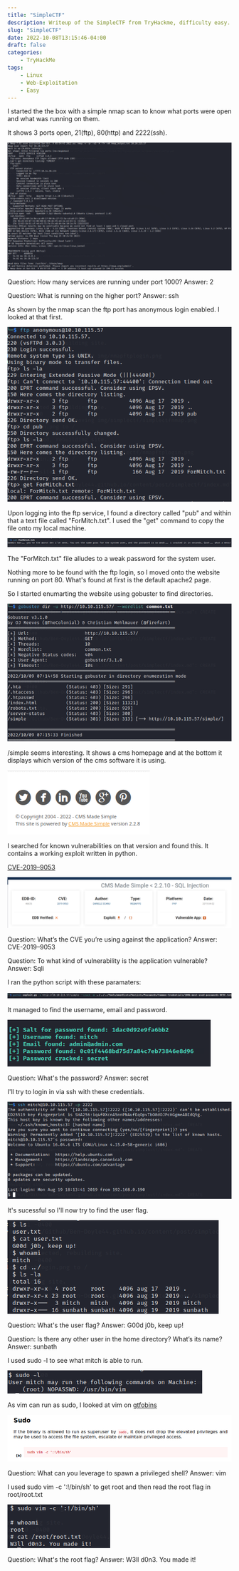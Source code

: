 ```yaml
---
title: "SimpleCTF"
description: Writeup of the SimpleCTF from TryHackme, difficulty easy.
slug: "SimpleCTF"
date: 2022-10-08T13:15:46-04:00
draft: false
categories:
    - TryHackMe
tags:
    - Linux
    - Web-Exploitation
    - Easy
---
```


I started the the box with a simple nmap scan to know what ports were open and what was running on them.

It shows 3 ports open, 21(ftp), 80(http) and 2222(ssh).

![nmap output](/img/simplectf/nmapscan.png)

Question: How many services are running under port 1000? Answer: 2

Question: What is running on the higher port? Answer: ssh

As shown by the nmap scan the ftp port has anonymous login enabled. I looked at that first. 

![ftp anonymous login and file grab](/img/simplectf/ftp.png)

Upon logging into the ftp service, I found a directory called "pub" and within that a text file called "ForMitch.txt". I used the "get" command to copy the file onto my local machine.

![reading file taken from ftp](/img/simplectf/formitch.png)

The "ForMitch.txt" file alludes to a weak password for the system user.

Nothing more to be found with the ftp login, so I moved onto the website running on port 80.
What's found at first is the default apache2 page.

So I started enumarting the website using gobuster to find directories.

![gobuster output](/img/simplectf/gobuster.png)

/simple seems interesting. It shows a cms homepage and at the bottom it displays which version of the cms software it is using.

![simple version](/img/simplectf/simpleversion.png)

I searched for known vulnerabilities on that version and found this. It contains a working exploit written in python.

[CVE-2019–9053](https://www.exploit-db.com/exploits/46635)

![simple vuln](/img/simplectf/simplevuln.png)

Question: What’s the CVE you’re using against the application? Answer: CVE-2019–9053

Question: To what kind of vulnerability is the application vulnerable? Answer: Sqli

I ran the python script with these paramaters:

![running python script](/img/simplectf/pythonscript.png)

It managed to find the username, email and password.

![exploit output](/img/simplectf/exploitoutput.png)

Question: What's the password? Answer: secret

I'll try to login in via ssh with these credentials.

![ssh login](/img/simplectf/sshlogin.png)

It's sucessful so I'll now try to find the user flag.

![user flag](/img/simplectf/userflag.png)

Question: What's the user flag? Answer: G00d j0b, keep up!

Question: Is there any other user in the home directory? What’s its name? Answer: sunbath

I used sudo -l to see what mitch is able to run.

![sudo -l](/img/simplectf/sudo-l.png)

As vim can run as sudo, I looked at vim on [gtfobins](https://gtfobins.github.io/gtfobins/vim/)

![vim sudo](/img/simplectf/vimsudo.png)

Question: What can you leverage to spawn a privileged shell? Answer: vim

I used sudo vim -c ':!/bin/sh' to get root and then read the root flag in root/root.txt

![root flag](/img/simplectf/rootflag.png)

Question: What's the root flag? Answer: W3ll d0n3. You made it!
